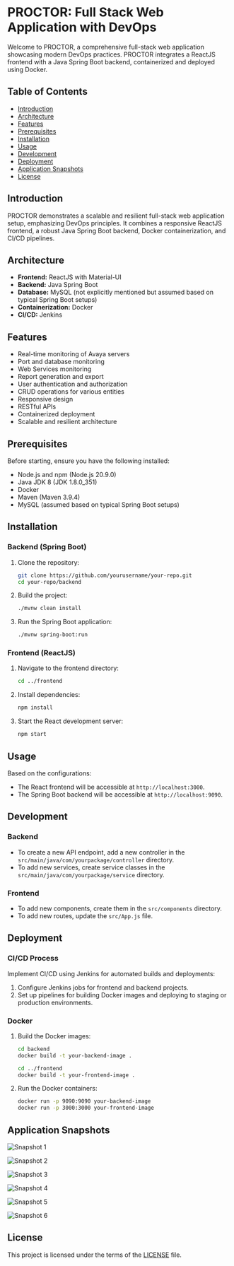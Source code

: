 # PROCTOR: Full Stack Web Application with DevOps

Welcome to PROCTOR, a comprehensive full-stack web application showcasing modern DevOps practices. PROCTOR integrates a ReactJS frontend with a Java Spring Boot backend, containerized and deployed using Docker.

## Table of Contents

- [Introduction](#introduction)
- [Architecture](#architecture)
- [Features](#features)
- [Prerequisites](#prerequisites)
- [Installation](#installation)
- [Usage](#usage)
- [Development](#development)
- [Deployment](#deployment)
- [Application Snapshots](#application-snapshots)
- [License](#license)

## Introduction

PROCTOR demonstrates a scalable and resilient full-stack web application setup, emphasizing DevOps principles. It combines a responsive ReactJS frontend, a robust Java Spring Boot backend, Docker containerization, and CI/CD pipelines.

## Architecture

- **Frontend:** ReactJS with Material-UI
- **Backend:** Java Spring Boot
- **Database:** MySQL (not explicitly mentioned but assumed based on typical Spring Boot setups)
- **Containerization:** Docker
- **CI/CD:** Jenkins

## Features

- Real-time monitoring of Avaya servers
- Port and database monitoring
- Web Services monitoring
- Report generation and export
- User authentication and authorization
- CRUD operations for various entities
- Responsive design
- RESTful APIs
- Containerized deployment
- Scalable and resilient architecture

## Prerequisites

Before starting, ensure you have the following installed:

- Node.js and npm (Node.js 20.9.0)
- Java JDK 8 (JDK 1.8.0_351)
- Docker
- Maven (Maven 3.9.4)
- MySQL (assumed based on typical Spring Boot setups)

## Installation

### Backend (Spring Boot)

1. Clone the repository:
    ```bash
    git clone https://github.com/yourusername/your-repo.git
    cd your-repo/backend
    ```

2. Build the project:
    ```bash
    ./mvnw clean install
    ```

3. Run the Spring Boot application:
    ```bash
    ./mvnw spring-boot:run
    ```

### Frontend (ReactJS)

1. Navigate to the frontend directory:
    ```bash
    cd ../frontend
    ```

2. Install dependencies:
    ```bash
    npm install
    ```

3. Start the React development server:
    ```bash
    npm start
    ```

## Usage

Based on the configurations:

- The React frontend will be accessible at `http://localhost:3000`.
- The Spring Boot backend will be accessible at `http://localhost:9090`.

## Development

### Backend

- To create a new API endpoint, add a new controller in the `src/main/java/com/yourpackage/controller` directory.
- To add new services, create service classes in the `src/main/java/com/yourpackage/service` directory.

### Frontend

- To add new components, create them in the `src/components` directory.
- To add new routes, update the `src/App.js` file.

## Deployment

### CI/CD Process

Implement CI/CD using Jenkins for automated builds and deployments:

1. Configure Jenkins jobs for frontend and backend projects.
2. Set up pipelines for building Docker images and deploying to staging or production environments.

### Docker

1. Build the Docker images:

    ```bash
    cd backend
    docker build -t your-backend-image .

    cd ../frontend
    docker build -t your-frontend-image .
    ```

2. Run the Docker containers:

    ```bash
    docker run -p 9090:9090 your-backend-image
    docker run -p 3000:3000 your-frontend-image
    ```

## Application Snapshots

![Snapshot 1](https://github.com/user-attachments/assets/841308ca-5da5-4f86-a640-ce00926a3efe)

![Snapshot 2](https://github.com/user-attachments/assets/d92fbb94-a47c-4409-81cc-a8b807d59366)

![Snapshot 3](https://github.com/ManuSureshh/VISProctor/assets/155379347/97003479-cef9-4fe9-be3e-2ff8cc2cde3f)

![Snapshot 4](https://github.com/ManuSureshh/VISProctor/assets/155379347/5670d2cd-1790-4651-914a-b8628b02adff)

![Snapshot 5](https://github.com/ManuSureshh/VISProctor/assets/155379347/adc1f96a-a70c-447f-a97d-74f62af3fe51)

![Snapshot 6](https://github.com/ManuSureshh/VISProctor/assets/155379347/a63ab71f-1e07-4ed5-a22c-80e02fdc25ee)

## License

This project is licensed under the terms of the [LICENSE](LICENSE) file.
